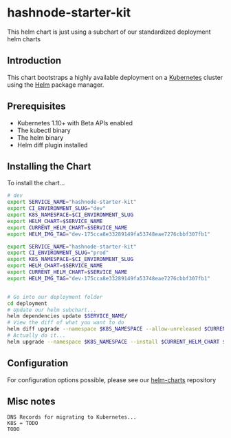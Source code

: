 # hashnode-starter-kit

This helm chart is just using a subchart of our standardized deployment helm charts

## Introduction

This chart bootstraps a highly available deployment on a [Kubernetes](http://kubernetes.io) cluster using the [Helm](https://helm.sh) package manager.

## Prerequisites

- Kubernetes 1.10+ with Beta APIs enabled
- The kubectl binary
- The helm binary
- Helm diff plugin installed

## Installing the Chart

To install the chart...

```bash
# dev
export SERVICE_NAME="hashnode-starter-kit"
export CI_ENVIRONMENT_SLUG="dev"
export K8S_NAMESPACE=$CI_ENVIRONMENT_SLUG
export HELM_CHART=$SERVICE_NAME
export CURRENT_HELM_CHART=$SERVICE_NAME
export HELM_IMG_TAG="dev-175cca8e33289149fa53748eae7276cbbf307fb1"

export SERVICE_NAME="hashnode-starter-kit"
export CI_ENVIRONMENT_SLUG="prod"
export K8S_NAMESPACE=$CI_ENVIRONMENT_SLUG
export HELM_CHART=$SERVICE_NAME
export CURRENT_HELM_CHART=$SERVICE_NAME
export HELM_IMG_TAG="dev-175cca8e33289149fa53748eae7276cbbf307fb1"


# Go into our deployment folder
cd deployment
# Update our helm subchart...
helm dependencies update $SERVICE_NAME/
# View the diff of what you want to do
helm diff upgrade --namespace $K8S_NAMESPACE --allow-unreleased $CURRENT_HELM_CHART $HELM_CHART     -f $CURRENT_HELM_CHART/values.yaml     -f $CURRENT_HELM_CHART/values-${CI_ENVIRONMENT_SLUG}.yaml     --set global.image.tag="$HELM_IMG_TAG"
# Actually do it...
helm upgrade --namespace $K8S_NAMESPACE --install $CURRENT_HELM_CHART $HELM_CHART     -f $CURRENT_HELM_CHART/values.yaml     -f $CURRENT_HELM_CHART/values-${CI_ENVIRONMENT_SLUG}.yaml  --set global.image.tag="$HELM_IMG_TAG"
```

## Configuration

For configuration options possible, please see our [helm-charts](#todo) repository


## Misc notes

```
DNS Records for migrating to Kubernetes...
K8S = TODO
TODO
```
